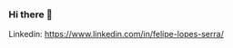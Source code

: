 ### Hi there 👋

Linkedin: https://www.linkedin.com/in/felipe-lopes-serra/

<!--
<h3>Portfólio</h3>
<p>Sites que fiz: <p>
  <h4>Com Programação: </h4>
  <br>
  <p>API de Pagamento, integração feita com a API do PagSeguro. Utilizei - Nodejs, Express, Typescript, Prisma, PostgreSQL e para autenticação de usuário: JWT e Bcrypt</p>
  <p>API de Pagamento: https://www.linkedin.com/posts/felipe-lopes-serra_nodejs-js-typescript-activity-6960337829826564096-83qJ?utm_source=linkedin_share&utm_medium=member_desktop_web </p>
  <br>
  <p>Cupido Online, esse projeto permite o envio de emails anonimamente, para criá-lo utilizei a AWS, Nodejs e DynamoDb</p>
  <p>Cupido Online: https://www.linkedin.com/posts/felipe-lopes-serra_aws-nodejs-js-activity-6918343099152805888-1oyE?utm_source=linkedin_share&utm_medium=member_desktop_web </p>
  <br>
  <p>Tag App, esse projeto permite cadastrar tags com informações, que ao serem clicadas, é feito um CTRL + C automático da informação ali presente na tag. Utilizei Reactjs, salvando informações no LocalStorage</p>
  <p>Tag App: https://tag-app-felipe-lopes.surge.sh/</p>
  <br>
  <p>Menu Mobile usando Less: http://felipe-menu-mobile-less.surge.sh/</p>
  <br>
  <h4>Com Wordpress: </h4>
  <p>Amantes do Grão: https://amantesdograo.com.br/ </p>
  <p>Blog Mary: https://maryandradeee.com/</p>
-->
<!--
**felipelp121/felipelp121** is a ✨ _special_ ✨ repository because its `README.md` (this file) appears on your GitHub profile.

Here are some ideas to get you started:

- 🔭 I’m currently working on ...
- 🌱 I’m currently learning ...
- 👯 I’m looking to collaborate on ...
- 🤔 I’m looking for help with ...
- 💬 Ask me about ...
- 📫 How to reach me: ...
- 😄 Pronouns: ...
- ⚡ Fun fact: ...
-->
